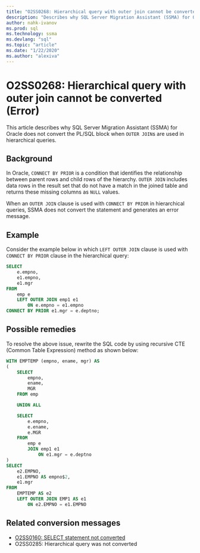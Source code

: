 ```yaml
---
title: "O2SS0268: Hierarchical query with outer join cannot be converted (Error)"
description: "Describes why SQL Server Migration Assistant (SSMA) for Oracle does not convert the PL/SQL block when outer joins are used in hierarchical queries."
author: nahk-ivanov
ms.prod: sql
ms.technology: ssma
ms.devlang: "sql"
ms.topic: "article"
ms.date: "1/22/2020"
ms.author: "alexiva"
---
```


# O2SS0268: Hierarchical query with outer join cannot be converted (Error)

This article describes why SQL Server Migration Assistant (SSMA) for Oracle does not convert the PL/SQL block when `OUTER JOIN`s are used in hierarchical queries.

## Background

In Oracle, `CONNECT BY PRIOR` is a condition that identifies the relationship between parent rows and child rows of the hierarchy. `OUTER JOIN` includes data rows in the result set that do not have a match in the joined table and returns these missing columns as `NULL` values.

When an `OUTER JOIN` clause is used with `CONNECT BY PRIOR` in hierarchical queries, SSMA does not convert the statement and generates an error message.

## Example

Consider the example below in which `LEFT OUTER JOIN` clause is used with `CONNECT BY PRIOR` clause in the hierarchical query:

```sql
SELECT
    e.empno,
    e1.empno,
    e1.mgr
FROM
    emp e
    LEFT OUTER JOIN emp1 e1
        ON e.empno = e1.empno
CONNECT BY PRIOR e1.mgr = e.deptno;
```

## Possible remedies

To resolve the above issue, rewrite the SQL code by using recursive CTE (Common Table Expression) method as shown below:

```sql
WITH EMPTEMP (empno, ename, mgr) AS
(
    SELECT
        empno,
        ename,
        MGR
    FROM emp

    UNION ALL

    SELECT
        e.empno,
        e.ename,
        e.MGR
    FROM
        emp e
        JOIN emp1 e1
            ON e1.mgr = e.deptno
)
SELECT
    e2.EMPNO,
    e1.EMPNO AS empno$2,
    e1.mgr
FROM
    EMPTEMP AS e2
    LEFT OUTER JOIN EMP1 AS e1
        ON e2.EMPNO = e1.EMPNO
```

## Related conversion messages

* [O2SS0160: SELECT statement not converted](o2ss0160.md)
* O2SS0285: Hierarchical query was not converted
